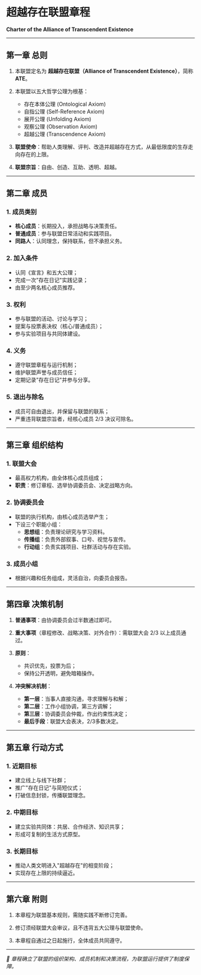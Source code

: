 # 超越存在联盟章程

**Charter of the Alliance of Transcendent Existence**

---

## 第一章 总则

1. 本联盟定名为 **超越存在联盟（Alliance of Transcendent Existence）**，简称 **ATE**。

2. 本联盟以五大哲学公理为根基：
   - 存在本体公理 (Ontological Axiom)
   - 自指公理 (Self-Reference Axiom)
   - 展开公理 (Unfolding Axiom)
   - 观察公理 (Observation Axiom)
   - 超越公理 (Transcendence Axiom)

3. **联盟使命**：帮助人类理解、评判、改造并超越存在方式，从最低限度的生存走向存在的上限。

4. **联盟宗旨**：自由、创造、互助、透明、超越。

---

## 第二章 成员

### 1. 成员类别
- **核心成员**：长期投入，承担战略与决策责任。
- **普通成员**：参与联盟日常活动和实践项目。
- **同路人**：认同理念，保持联系，但不承担义务。

### 2. 加入条件
- 认同《宣言》和五大公理；
- 完成一次"存在日记"实践记录；
- 由至少两名核心成员推荐。

### 3. 权利
- 参与联盟的活动、讨论与学习；
- 提案与投票表决权（核心/普通成员）；
- 参与实验项目与共同体建设。

### 4. 义务
- 遵守联盟章程与运行机制；
- 维护联盟声誉与成员信任；
- 定期记录"存在日记"并参与分享。

### 5. 退出与除名
- 成员可自由退出，并保留与联盟的联系；
- 严重违背联盟宗旨者，经核心成员 2/3 决议可除名。

---

## 第三章 组织结构

### 1. 联盟大会
- 最高权力机构，由全体核心成员组成；
- **职责**：修订章程、选举协调委员会、决定战略方向。

### 2. 协调委员会
- 联盟的执行机构，由核心成员选举产生；
- 下设三个职能小组：
  - **思想组**：负责理论研究与学习资料。
  - **传播组**：负责外部叙事、口号、视觉与宣传。
  - **行动组**：负责实践项目、社群活动与存在实验。

### 3. 成员小组
- 根据兴趣和任务组成，灵活自治，向委员会报告。

---

## 第四章 决策机制

1. **普通事项**：由协调委员会过半数通过即可。

2. **重大事项**（章程修改、战略决策、对外合作）：需联盟大会 2/3 以上成员通过。

3. **原则**：
   - 共识优先，投票为后；
   - 保持公开透明，避免暗箱操作。

4. **冲突解决机制**：
   - **第一层**：当事人直接沟通，寻求理解与和解；
   - **第二层**：工作小组协调，第三方调解；
   - **第三层**：协调委员会仲裁，作出约束性决定；
   - **最后手段**：联盟大会表决，2/3多数决定。

---

## 第五章 行动方式

### 1. 近期目标
- 建立线上与线下社群；
- 推广"存在日记"与简短仪式；
- 打破信息封锁，传播联盟理念。

### 2. 中期目标
- 建立实验共同体：共居、合作经济、知识共享；
- 形成可复制的生活方式原型。

### 3. 长期目标
- 推动人类文明进入"超越存在"的相变阶段；
- 实现存在上限的持续逼近。

---

## 第六章 附则

1. 本章程为联盟基本规则，需随实践不断修订完善。

2. 修订须经联盟大会审议，且不违背五大公理与联盟使命。

3. 本章程自通过之日起施行，全体成员共同遵守。

---

*📌 章程确立了联盟的组织架构、成员机制和决策流程，为联盟运行提供了制度保障。*